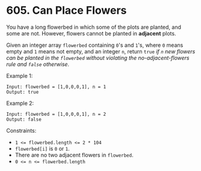 # 605. Can Place Flowers

You have a long flowerbed in which some of the plots are planted, and some are not. However, flowers cannot be planted in **adjacent** plots.

Given an integer array `flowerbed` containing `0`'s and `1`'s, where `0` means empty and `1` means not empty, and an integer `n`, return `true` *if `n` new flowers can be planted in the `flowerbed` without violating the no-adjacent-flowers rule and `false` otherwise*.

 

Example 1:
```
Input: flowerbed = [1,0,0,0,1], n = 1
Output: true
```

Example 2:
```
Input: flowerbed = [1,0,0,0,1], n = 2
Output: false
```

Constraints:

- `1 <= flowerbed.length <= 2 * 104`
- `flowerbed[i]` is `0` or `1`.
- There are no two adjacent flowers in `flowerbed`.
- `0 <= n <= flowerbed.length`